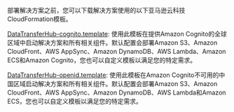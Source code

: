 部署解决方案之前，您可以下载解决方案使用的以下亚马逊云科技CloudFormation模板。

[DataTransferHub-cognito.template][cognito]: 使用此模板在提供Amazon Cognito的全球区域中启动解决方案和所有相关组件。默认配置会部署Amazon S3、Amazon CloudFront、AWS AppSync、Amazon DynamoDB、AWS Lambda、Amazon ECS和Amazon Cognito，您也可以自定义模板以满足您的特定需求。

[DataTransferHub-openid.template][openid]: 使用此模板在Amazon Cognito不可用的中国区域启动解决方案和所有相关组件。默认配置会部署Amazon S3、Amazon CloudFront、AWS AppSync、Amazon DynamoDB、AWS Lambda和Amazon ECS，您也可以自定义模板以满足您的特定需求。

[cognito]: https://aws-gcr-solutions.s3.amazonaws.com/data-transfer-hub/latest/DataTransferHub-cognito.template

[openid]: https://aws-gcr-solutions.s3.cn-north-1.amazonaws.com.cn/data-transfer-hub/latest/DataTransferHub-openid.template

